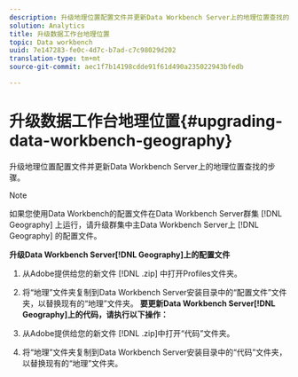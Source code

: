 ```yaml
---
description: 升级地理位置配置文件并更新Data Workbench Server上的地理位置查找的步骤。
solution: Analytics
title: 升级数据工作台地理位置
topic: Data workbench
uuid: 7e147283-fe0c-4d7c-b7ad-c7c98029d202
translation-type: tm+mt
source-git-commit: aec1f7b14198cdde91f61d490a235022943bfedb

---
```



# 升级数据工作台地理位置{#upgrading-data-workbench-geography}

升级地理位置配置文件并更新Data Workbench Server上的地理位置查找的步骤。

>[!NOTE]
>
>如果您使用Data Workbench的配置文件在Data Workbench Server群集 [!DNL Geography] 上运行，请升级群集中主Data Workbench Server上 [!DNL Geography] 的配置文件。

**升级Data Workbench Server[!DNL Geography]上的配置文件**

1. 从Adobe提供给您的新文件 [!DNL .zip] 中打开Profiles文件夹。
1. 将“地理”文件夹复制到Data Workbench Server安装目录中的“配置文件”文件夹，以替换现有的“地理”文件夹。
   **要更新Data Workbench Server[!DNL Geography]上的代码，请执行以下操作：**

1. 从Adobe提供给您的新文件 [!DNL .zip]中打开“代码”文件夹。
1. 将“地理”文件夹复制到Data Workbench Server安装目录中的“代码”文件夹，以替换现有的“地理”文件夹。

